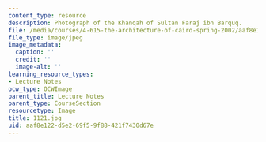 ```yaml
---
content_type: resource
description: Photograph of the Khanqah of Sultan Faraj ibn Barquq.
file: /media/courses/4-615-the-architecture-of-cairo-spring-2002/aaf8e122d5e269f59f88421f7430d67e_1121.jpg
file_type: image/jpeg
image_metadata:
  caption: ''
  credit: ''
  image-alt: ''
learning_resource_types:
- Lecture Notes
ocw_type: OCWImage
parent_title: Lecture Notes
parent_type: CourseSection
resourcetype: Image
title: 1121.jpg
uid: aaf8e122-d5e2-69f5-9f88-421f7430d67e
---
```

